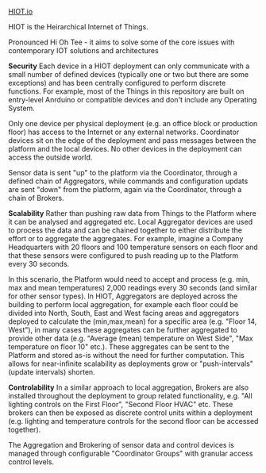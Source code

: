 <a href=http://www.hiot.io>HIOT.io</a>

HIOT is the Heirarchical Internet of Things.

Pronounced Hi Oh Tee - it aims to solve some of the core issues with contemporary IOT solutions and architectures

<b>Security</b>
Each device in a HIOT deployment can only communicate with a small number of defined devices (typically one or two but there are some exceptions) and has been centrally configured to perform discrete functions. For example, most of the Things in this repository are built on entry-level Anrduino or compatible devices and don't include any Operating System.

Only one device per physical deployment (e.g. an office block or production floor) has access to the Internet or any external networks. Coordinator devices sit on the edge of the deployment and pass messages between the platform and the local devices. No other devices in the deployment can access the outside world.

Sensor data is sent "up" to the platform via the Coordinator, through a defined chain of Aggregators, while commands and configuration updats are sent "down" from the platform, again via the Coordinator, through a chain of Brokers.

<b>Scalability</b>
Rather than pushing raw data from Things to the Platform where it can be analysed and aggregated etc. Local Aggregator devices are used to process the data and can be chained together to either distribute the effort or to aggregate the aggregates. For example, imagine a Company Headquarters with 20 floors and 100 temperature sensors on each floor and that these sensors were configured to push reading up to the Platform every 30 seconds.

In this scenario, the Platform would need to accept and process (e.g. min, max and mean temperatures) 2,000 readings every 30 seconds (and similar for other sensor types). In HIOT, Aggregators are deployed across the building to perform local aggregation, for example each floor could be divided into North, South, East and West facing areas and aggregators deployed to calculate the (min,max,mean) for a specific area (e.g. "Floor 14, West"), in many cases these aggregates can be further aggregated to provide other data (e.g. "Average (mean) temperature on West Side", "Max temperature on floor 10" etc.). These aggregates can be sent to the Platform and stored as-is without the need for further computation. This allows for near-infinite scalability as deployments grow or "push-intervals" (update intervals) shorten.

<b>Controlability</b>
In a similar approach to local aggregation, Brokers are also installed throughout the deployment to group related functionality, e.g. "All lighting controls on the First Floor", "Second Floor HVAC" etc. These brokers can then be exposed as discrete control units within a deployment (e.g. lighting and temperature controls for the second floor can be accessed together).

The Aggregation and Brokering of sensor data and control devices is managed through configurable "Coordinator Groups" with granular access control levels.

